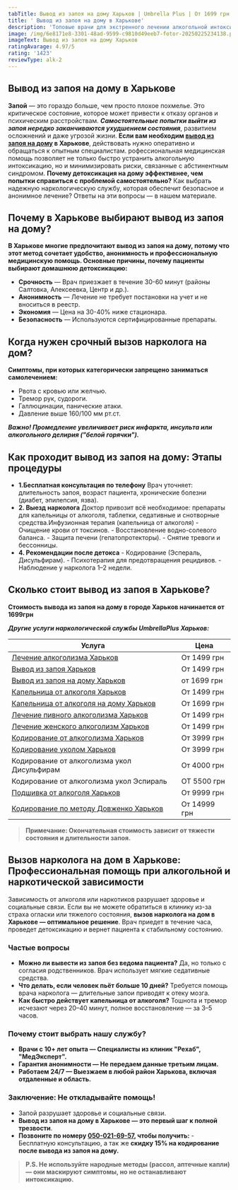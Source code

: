 ```yaml
---
tabTitle: Вывод из запоя на дому Харьков | Umbrella Plus | От 1699 грн
title: ' Вывод из запоя на дому в Харькове'
description: 'Топовые врачи для экстренного лечении алкогольной интоксикации '
image: /img/6e8171e8-3301-48ad-9599-c9810d49eeb7-fotor-20250225234138.png
imageText: Вывод из запоя на дому Харьков
ratingAvarage: 4.97/5
rating: '1423'
reviewType: alk-2
---
```


## Вывод из запоя на дому в Харькове

**Запой** — это гораздо больше, чем просто плохое похмелье. Это критическое состояние, которое может привести к отказу органов и психическим расстройствам. ***Самостоятельные попытки выйти из запоя нередко заканчиваются ухудшением состояния***, развитием осложнений и даже угрозой жизни. **Если вам необходим [вывод из запоя на дому](https://umbrella-plus.com.ua/kharkiv/vivod-iz-zapoia-kharkiv/) в Харькове**, действовать нужно оперативно и обращаться к опытным специалистам. рофессиональная медицинская помощь позволяет не только быстро устранить алкогольную интоксикацию, но и минимизировать риски, связанные с абстинентным синдромом. **Почему детоксикация на дому эффективнее, чем попытки справиться с проблемой самостоятельно?** Как выбрать надежную наркологическую службу, которая обеспечит безопасное и анонимное лечение? Ответы на эти вопросы — в нашем материале.

## Почему в Харькове выбирают вывод из запоя на дому?

**В Харькове многие предпочитают вывод из запоя на дому, потому что этот метод сочетает удобство, анонимность и профессиональную медицинскую помощь. Основные причины, почему пациенты выбирают домашнюю детоксикацию:**

* **Срочность** — Врач приезжает в течение 30-60 минут (районы Салтовка, Алексеевка, Центр и др.).
* **Анонимность** — Лечение не требует постановки на учет и не вноситься в реестр.
* **Экономия** — Цена на 30-40% ниже стационара.
* **Безопасность** — Используются сертифицированные препараты.

## Когда нужен срочный вызов нарколога на дом?

**Симптомы, при которых категорически запрещено заниматься самолечением:**

* Рвота с кровью или желчью.
* Тремор рук, судороги.
* Галлюцинации, панические атаки.
* Давление выше 160/100 мм рт.ст.

***Важно! Промедление увеличивает риск инфаркта, инсульта или алкогольного делирия ("белой горячки").***

## Как проходит вывод из запоя на дому: Этапы процедуры

* **1.Бесплатная консультация по телефону**
  Врач уточняет: длительность запоя, возраст пациента, хронические болезни (диабет, эпилепсия, язва).
* **2. Выезд нарколога**
  Доктор привозит всё необходимое: препараты для капельницы от алкоголя, таблетки, седативные и снотворные средства.Инфузионная терапия (капельница от алкоголя)
  \- Очищение крови от токсинов.
  \- Восстановление водно-солевого баланса.
  \- Защита печени (гепатопротекторы).
  \- Снятие тревоги и бессонницы.
* **4. Рекомендации после детокса**
  \- Кодирование (Эспераль, Дисульфирам).
  \- Психотерапия для предотвращения рецидивов.
  \- Наблюдение у нарколога 1–2 недели.

## Сколько стоит вывод из запоя в Харькове?

**Стоимость вывода из запоя на дому в городе Харьков начинается от 1699грн**

***Другие услуги наркологической службы UmbrellaPlus Харьков:***

| Услуга                                                                                                                | Цена         |
| --------------------------------------------------------------------------------------------------------------------- | ------------ |
| [Лечение алкоголизма Харьков](https://umbrella-plus.com.ua/kharkiv/lechenie-alkogolizma-kharkiv/)                     | От 1499 грн  |
| [Вывод из запоя Харьков](https://umbrella-plus.com.ua/kharkiv/vivod-iz-zapoia-kharkiv/)                               | От 1499 грн  |
| [Вывод из запоя на дому Харьков](https://umbrella-plus.com.ua/kharkiv/vivod-iz-zapoia-na-domy-kharkiv/)               | от 1699 грн  |
| [Капельница от алкоголя Харьков](https://umbrella-plus.com.ua/kharkiv/kapelnitsya-ot-alc/)                            | От 1499 грн  |
| [Капельница от алкоголя на дому Харьков](https://umbrella-plus.com.ua/kharkiv/kapelnica-ot-alkogola-na-domy-kharkiv/) | От 1699 грн  |
| [Лечение пивного алкоголизма Харьков](https://umbrella-plus.com.ua/kharkiv/lechenie_pivnogo_alkogolizma_kharkiv/)     | От 1499 грн  |
| [Лечение женского алкоголизм Харьков](https://umbrella-plus.com.ua/kharkiv/lechenie_jenskogo_alkogolizma_kharkiv/)    | От 1499 грн  |
| [Кодирование от алкоголизма Харьков](https://umbrella-plus.com.ua/kharkiv/kodirovka_ot_alkogolizma_kharkiv/)          | От 3999 грн  |
| [Кодирование уколом Харьков](https://umbrella-plus.com.ua/kharkiv/kodirovka_ot_alkogolizma_ykolom_kharkov/)           | От 3999 грн  |
| Кодирование от алкоголизма укол Дисульфирам                                                                           | От 4000 грн  |
| Кодирование от алкоголизма укол Эспираль                                                                              | ОТ 5500 грн  |
| [Подшивка от алкоголя Харьков](https://umbrella-plus.com.ua/kharkiv/podshivka_ot_alkogolizma_kharkiv/)                | От 9999 грн  |
| [Кодирование по методу Довженко Харьков](https://umbrella-plus.com.ua/kharkiv/kodirovka_ot_alkogolizma_po_dovjenko/)  | От 14999 грн |

> **Примечание: Окончательная стоимость зависит от тяжести состояния и длительности запоя.**

## Вызов нарколога на дом в Харькове: Профессиональная помощь при алкогольной и наркотической зависимости

Зависимость от алкоголя или наркотиков разрушает здоровье и социальные связи. Если вы не можете обратиться в клинику из-за страха огласки или тяжелого состояния, **вызов нарколога на дом в Харькове — оптимальное решение**. Врач приедет в течение часа, проведет детоксикацию и вернет пациента к стабильному состоянию.

### Частые вопросы

* **Можно ли вывести из запоя без ведома пациента?**
  Да, но только с согласия родственников. Врач использует мягкие седативные средства.
* **Что делать, если человек пьёт больше 10 дней?**
  Требуется помощь врача нарколога — длительные запои приводят к отеку мозга.
* **Как быстро действует капельница от алкоголя?**
  Тошнота и тремор исчезают через 20–40 минут, полное восстановление — за 3–5 часов.

### Почему стоит выбрать нашу службу?

* **Врачи с 10+ лет опыта — Специалисты из клиник "Рехаб", "МедЭксперт".**
* **Гарантия анонимности — Не передаем данные третьим лицам.**
* **Работаем 24/7 — Выезжаем в любой район Харькова, включая отдаленные и область.**

### Заключение: Не откладывайте помощь!

* Запой разрушает здоровье и социальные связи.
* **Вывод из запоя на дому в Харькове — это первый шаг к полной трезвости**.
* **Позвоните по номеру [050-021-69-57](tel:0500216957), чтобы получить:**
  \- Бесплатную консультацию, а так же **скидку 15% на кодирование после вывода из запоя на дому.**

> **P.S. Не используйте народные методы (рассол, аптечные капли) — они маскируют симптомы, но не останавливают интоксикацию.**
